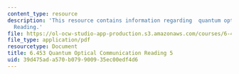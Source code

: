 ```yaml
---
content_type: resource
description: 'This resource contains information regarding  quantum optical communication:
  Reading.'
file: https://ol-ocw-studio-app-production.s3.amazonaws.com/courses/6-453-quantum-optical-communication-fall-2016/39d475ada570b079900935ec00edf4d6_MIT6_453F16_Lect5_Notes.pdf
file_type: application/pdf
resourcetype: Document
title: 6.453 Quantum Optical Communication Reading 5
uid: 39d475ad-a570-b079-9009-35ec00edf4d6
---
```

